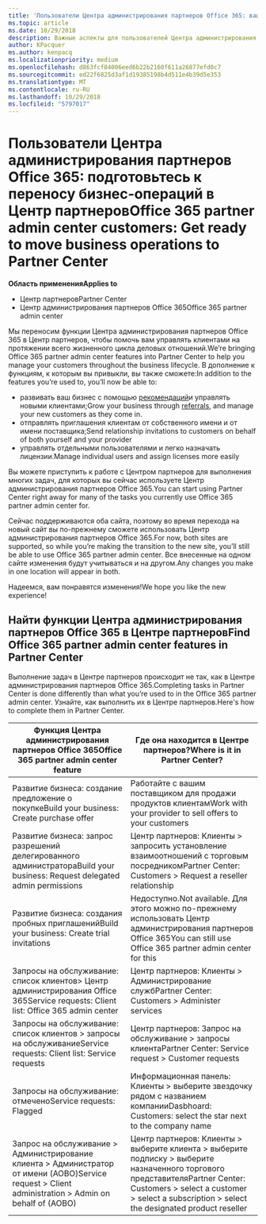 ```yaml
---
title: 'Пользователи Центра администрирования партнеров Office 365: ваши бизнес-операции переносятся в Центр партнеров | Центр партнеров'
ms.topic: article
ms.date: 10/29/2018
description: Важные аспекты для пользователей Центра администрирования партнеров Office 365 при переходе в Центр партнеров
author: KPacquer
ms.author: kenpacq
ms.localizationpriority: medium
ms.openlocfilehash: d863fcf84006eed6b22b2160f611a26877efd0c7
ms.sourcegitcommit: ed22f6825d3af1d19385198b4d511e4b39d5e353
ms.translationtype: MT
ms.contentlocale: ru-RU
ms.lasthandoff: 10/29/2018
ms.locfileid: "5797017"
---
```

# <a name="office-365-partner-admin-center-customers-get-ready-to-move-business-operations-to-partner-center"></a><span data-ttu-id="64dc4-103">Пользователи Центра администрирования партнеров Office 365: подготовьтесь к переносу бизнес-операций в Центр партнеров</span><span class="sxs-lookup"><span data-stu-id="64dc4-103">Office 365 partner admin center customers: Get ready to move business operations to Partner Center</span></span>

**<span data-ttu-id="64dc4-104">Область применения</span><span class="sxs-lookup"><span data-stu-id="64dc4-104">Applies to</span></span>** 

- <span data-ttu-id="64dc4-105">Центр партнеров</span><span class="sxs-lookup"><span data-stu-id="64dc4-105">Partner Center</span></span>
- <span data-ttu-id="64dc4-106">Центр администрирования партнеров Office 365</span><span class="sxs-lookup"><span data-stu-id="64dc4-106">Office 365 partner admin center</span></span>

<span data-ttu-id="64dc4-107">Мы переносим функции Центра администрирования партнеров Office 365 в Центр партнеров, чтобы помочь вам управлять клиентами на протяжении всего жизненного цикла деловых отношений.</span><span class="sxs-lookup"><span data-stu-id="64dc4-107">We’re bringing Office 365 partner admin center features into Partner Center to help you manage your customers throughout the business lifecycle.</span></span> <span data-ttu-id="64dc4-108">В дополнение к функциям, к которым вы привыкли, вы также сможете:</span><span class="sxs-lookup"><span data-stu-id="64dc4-108">In addition to the features you’re used to, you’ll now be able to:</span></span> 

*  <span data-ttu-id="64dc4-109">развивать ваш бизнес с помощью [рекомендаций](referrals.md)и управлять новыми клиентами;</span><span class="sxs-lookup"><span data-stu-id="64dc4-109">Grow your business through [referrals](referrals.md), and manage your new customers as they come in.</span></span>
*  <span data-ttu-id="64dc4-110">отправлять приглашения клиентам от собственного имени и от имени поставщика;</span><span class="sxs-lookup"><span data-stu-id="64dc4-110">Send relationship invitations to customers on behalf of both yourself and your provider</span></span>
*  <span data-ttu-id="64dc4-111">управлять отдельными пользователями и легко назначать лицензии.</span><span class="sxs-lookup"><span data-stu-id="64dc4-111">Manage individual users and assign licenses more easily</span></span>

<span data-ttu-id="64dc4-112">Вы можете приступить к работе с Центром партнеров для выполнения многих задач, для которых вы сейчас используете Центр администрирования партнеров Office 365.</span><span class="sxs-lookup"><span data-stu-id="64dc4-112">You can start using Partner Center right away for many of the tasks you currently use Office 365 partner admin center for.</span></span> 

<span data-ttu-id="64dc4-113">Сейчас поддерживаются оба сайта, поэтому во время перехода на новый сайт вы по-прежнему сможете использовать Центр администрирования партнеров Office 365.</span><span class="sxs-lookup"><span data-stu-id="64dc4-113">For now, both sites are supported, so while you’re making the transition to the new site, you’ll still be able to use Office 365 partner admin center.</span></span> <span data-ttu-id="64dc4-114">Все внесенные на одном сайте изменения будут учитываться и на другом.</span><span class="sxs-lookup"><span data-stu-id="64dc4-114">Any changes you make in one location will appear in both.</span></span>

<span data-ttu-id="64dc4-115">Надеемся, вам понравятся изменения!</span><span class="sxs-lookup"><span data-stu-id="64dc4-115">We hope you like the new experience!</span></span>

## <a name="find-office-365-partner-admin-center-features-in-partner-center"></a><span data-ttu-id="64dc4-116">Найти функции Центра администрирования партнеров Office 365 в Центре партнеров</span><span class="sxs-lookup"><span data-stu-id="64dc4-116">Find Office 365 partner admin center features in Partner Center</span></span>

<span data-ttu-id="64dc4-117">Выполнение задач в Центре партнеров происходит не так, как в Центре администрирования партнеров Office 365.</span><span class="sxs-lookup"><span data-stu-id="64dc4-117">Completing tasks in Partner Center is done differently than what you’re used to in the Office 365 partner admin center.</span></span> <span data-ttu-id="64dc4-118">Узнайте, как выполнить их в Центре партнеров.</span><span class="sxs-lookup"><span data-stu-id="64dc4-118">Here's how to complete them in Partner Center.</span></span>

| <span data-ttu-id="64dc4-119">Функция Центра администрирования партнеров Office 365</span><span class="sxs-lookup"><span data-stu-id="64dc4-119">Office 365 partner admin center feature</span></span>                       | <span data-ttu-id="64dc4-120">Где она находится в Центре партнеров?</span><span class="sxs-lookup"><span data-stu-id="64dc4-120">Where is it in Partner Center?</span></span> | 
|   -----------------------------------------------  | -------------- |
| <span data-ttu-id="64dc4-121">Развитие бизнеса: создание предложение о покупке</span><span class="sxs-lookup"><span data-stu-id="64dc4-121">Build your business: Create purchase offer</span></span> | <span data-ttu-id="64dc4-122">Работайте с вашим поставщиком для продажи продуктов клиентам</span><span class="sxs-lookup"><span data-stu-id="64dc4-122">Work with your provider to sell offers to your customers</span></span> |
| <span data-ttu-id="64dc4-123">Развитие бизнеса: запрос разрешений делегированного администратора</span><span class="sxs-lookup"><span data-stu-id="64dc4-123">Build your business: Request delegated admin permissions</span></span> | <span data-ttu-id="64dc4-124">Центр партнеров: Клиенты > запросить установление взаимоотношений с торговым посредником</span><span class="sxs-lookup"><span data-stu-id="64dc4-124">Partner Center: Customers > Request a reseller relationship</span></span> |
| <span data-ttu-id="64dc4-125">Развитие бизнеса: создания пробных приглашений</span><span class="sxs-lookup"><span data-stu-id="64dc4-125">Build your business: Create trial invitations</span></span> | <span data-ttu-id="64dc4-126">Недоступно.</span><span class="sxs-lookup"><span data-stu-id="64dc4-126">Not available.</span></span> <span data-ttu-id="64dc4-127">Для этого можно по-прежнему использовать Центр администрирования партнеров Office 365</span><span class="sxs-lookup"><span data-stu-id="64dc4-127">You can still use Office 365 partner admin center for this</span></span> |
| <span data-ttu-id="64dc4-128">Запросы на обслуживание: список клиентов> Центр администрирования Office 365</span><span class="sxs-lookup"><span data-stu-id="64dc4-128">Service requests: Client list: Office 365 admin center</span></span> | <span data-ttu-id="64dc4-129">Центр партнеров: Клиенты > Администрирование служб</span><span class="sxs-lookup"><span data-stu-id="64dc4-129">Partner Center: Customers > Administer services</span></span> |
| <span data-ttu-id="64dc4-130">Запросы на обслуживание: список клиентов > запросы на обслуживание</span><span class="sxs-lookup"><span data-stu-id="64dc4-130">Service requests: Client list: Service requests</span></span> | <span data-ttu-id="64dc4-131">Центр партнеров: Запрос на обслуживание > запросы клиента</span><span class="sxs-lookup"><span data-stu-id="64dc4-131">Partner Center: Service request > Customer requests</span></span> |
| <span data-ttu-id="64dc4-132">Запросы на обслуживание: отмечено</span><span class="sxs-lookup"><span data-stu-id="64dc4-132">Service requests: Flagged</span></span> | <span data-ttu-id="64dc4-133">Информационная панель: Клиенты > выберите звездочку рядом с названием компании</span><span class="sxs-lookup"><span data-stu-id="64dc4-133">Dasbhoard: Customers: select the star next to the company name</span></span> |
| <span data-ttu-id="64dc4-134">Запрос на обслуживание > Администрирование клиента > Администратор от имени (AOBO)</span><span class="sxs-lookup"><span data-stu-id="64dc4-134">Service request > Client administration > Admin on behalf of (AOBO)</span></span> | <span data-ttu-id="64dc4-135">Центр партнеров: Клиенты > выберите клиента > выберите подписку > выберите назначенного торгового представителя</span><span class="sxs-lookup"><span data-stu-id="64dc4-135">Partner Center: Customers > select a customer > select a subscription > select the designated product reseller</span></span> |

